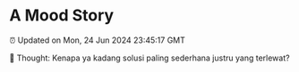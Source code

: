 # A Mood Story

⏰ Updated on Mon, 24 Jun 2024 23:45:17 GMT

💭 Thought: Kenapa ya kadang solusi paling sederhana justru yang terlewat?

